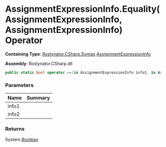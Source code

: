 # AssignmentExpressionInfo\.Equality\(AssignmentExpressionInfo, AssignmentExpressionInfo\) Operator

**Containing Type**: [Roslynator.CSharp.Syntax](../../README.md)\.[AssignmentExpressionInfo](../README.md)

**Assembly**: Roslynator\.CSharp\.dll

```csharp
public static bool operator ==(in AssignmentExpressionInfo info1, in AssignmentExpressionInfo info2)
```

### Parameters

| Name | Summary |
| ---- | ------- |
| info1 | |
| info2 | |

### Returns

System\.[Boolean](https://docs.microsoft.com/en-us/dotnet/api/system.boolean)

